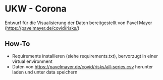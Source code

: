 # UKW - Corona

Entwurf für die Visualisierung der Daten bereitgestellt von Pavel Mayer (https://pavelmayer.de/covid/risks/)

## How-To 

- Requirements installieren (siehe requirements.txt), bervorzugt in einer virtual environment
- Daten von https://pavelmayer.de/covid/risks/all-series.csv herunter laden und unter data speichern
